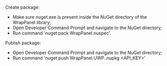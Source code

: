 ﻿Create package:
- Make sure nuget.exe is present inside the NuGet directory of the WrapPanel library;
- Open Developer Command Prompt and navigate to the NuGet directory;
- Run command 'nuget pack WrapPanel.nuspec'.

Publish package:
- Open Developer Command Prompt and navigate to the NuGet directory;
- Run command 'nuget push WrapPanel.UWP.<VERSION>.nupkg <API_KEY>'